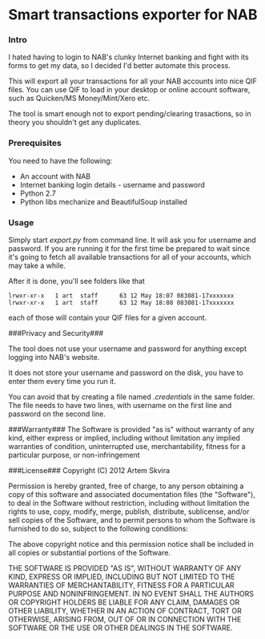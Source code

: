 # Smart transactions exporter for NAB #

### Intro #

I hated having to login to NAB's clunky Internet banking and fight with its forms to get my data, so I decided I'd better automate this process.

This will export all your transactions for all your NAB accounts into nice QIF
files. You can use QIF to load in your desktop or online account software, such as Quicken/MS Money/Mint/Xero etc.

The tool is smart enough not to export pending/clearing trasactions, so in theory
you shouldn't get any duplicates.


### Prerequisites ##

You need to have the following:

- An account with NAB
- Internet banking login details - username and password
- Python 2.7
- Python libs mechanize and BeautifulSoup installed

### Usage ##

Simply start *export.py* from command line. It will ask you for username and password. If you are running it for the first time be prepared to wait since it's going to fetch all available transactions for all of your accounts, which may take a while.

After it is done, you'll see folders like that

```lrwxr-xr-x   1 art  staff      63 12 May 18:06 083081-16xxxxxxx
lrwxr-xr-x   1 art  staff      63 12 May 18:07 083081-17xxxxxxx
lrwxr-xr-x   1 art  staff      63 12 May 18:08 083081-17xxxxxxx
```

each of those will contain your QIF files for a given account.

###Privacy and Security###

The tool does not use your username and password for anything except logging into NAB's website.

It does not store your username and password on the disk, you have to enter them every time you run it.

You can avoid that by creating a file named *.credentials* in the same folder. The file needs to have two lines, with username on the first line and password on the second line.


###Warranty###
The Software is provided "as is" without warranty of any kind, either express or implied, including without limitation any implied warranties of condition, uninterrupted use, merchantability, fitness for a particular purpose, or non-infringement


###License###
Copyright (C) 2012 Artem Skvira

Permission is hereby granted, free of charge, to any person obtaining a copy of this software and associated documentation files (the "Software"), to deal in the Software without restriction, including without limitation the rights to use, copy, modify, merge, publish, distribute, sublicense, and/or sell copies of the Software, and to permit persons to whom the Software is furnished to do so, subject to the following conditions:

The above copyright notice and this permission notice shall be included in all copies or substantial portions of the Software.

THE SOFTWARE IS PROVIDED "AS IS", WITHOUT WARRANTY OF ANY KIND, EXPRESS OR IMPLIED, INCLUDING BUT NOT LIMITED TO THE WARRANTIES OF MERCHANTABILITY, FITNESS FOR A PARTICULAR PURPOSE AND NONINFRINGEMENT. IN NO EVENT SHALL THE AUTHORS OR COPYRIGHT HOLDERS BE LIABLE FOR ANY CLAIM, DAMAGES OR OTHER LIABILITY, WHETHER IN AN ACTION OF CONTRACT, TORT OR OTHERWISE, ARISING FROM, OUT OF OR IN CONNECTION WITH THE SOFTWARE OR THE USE OR OTHER DEALINGS IN THE SOFTWARE.
